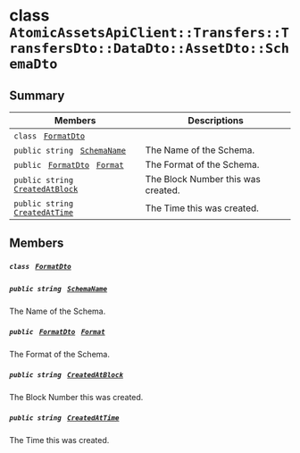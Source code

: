 # class `AtomicAssetsApiClient::Transfers::TransfersDto::DataDto::AssetDto::SchemaDto` 

## Summary

 Members                                | Descriptions                                
----------------------------------------|---------------------------------------------
`class ` [`FormatDto`](AtomicAssetsApiClient--Transfers--TransfersDto--DataDto--AssetDto--SchemaDto--FormatDto.md)        | 
`public string ` [`SchemaName`](#class_atomic_assets_api_client_1_1_transfers_1_1_transfers_dto_1_1_data_dto_1_1_asset_dto_1_1_schema_dto_1a50d439f0d7b1835a13ec1f4da383f957) | The Name of the Schema.
`public ` [`FormatDto`](AtomicAssetsApiClient--Transfers--TransfersDto--DataDto--AssetDto--SchemaDto--FormatDto.md)` ` [`Format`](#class_atomic_assets_api_client_1_1_transfers_1_1_transfers_dto_1_1_data_dto_1_1_asset_dto_1_1_schema_dto_1ab4fe4d63207a5184d9e0c8a5aa54891c) | The Format of the Schema.
`public string ` [`CreatedAtBlock`](#class_atomic_assets_api_client_1_1_transfers_1_1_transfers_dto_1_1_data_dto_1_1_asset_dto_1_1_schema_dto_1a022adc431e5845376e250208a999e12d) | The Block Number this was created.
`public string ` [`CreatedAtTime`](#class_atomic_assets_api_client_1_1_transfers_1_1_transfers_dto_1_1_data_dto_1_1_asset_dto_1_1_schema_dto_1a4cb9b4aaa1372df6dc2bb7d8f4916403) | The Time this was created.

## Members

##### `class ` [`FormatDto`](AtomicAssetsApiClient--Transfers--TransfersDto--DataDto--AssetDto--SchemaDto--FormatDto.md) 

##### `public string ` [`SchemaName`](#class_atomic_assets_api_client_1_1_transfers_1_1_transfers_dto_1_1_data_dto_1_1_asset_dto_1_1_schema_dto_1a50d439f0d7b1835a13ec1f4da383f957) 

The Name of the Schema.

##### `public ` [`FormatDto`](AtomicAssetsApiClient--Transfers--TransfersDto--DataDto--AssetDto--SchemaDto--FormatDto.md)` ` [`Format`](#class_atomic_assets_api_client_1_1_transfers_1_1_transfers_dto_1_1_data_dto_1_1_asset_dto_1_1_schema_dto_1ab4fe4d63207a5184d9e0c8a5aa54891c) 

The Format of the Schema.

##### `public string ` [`CreatedAtBlock`](#class_atomic_assets_api_client_1_1_transfers_1_1_transfers_dto_1_1_data_dto_1_1_asset_dto_1_1_schema_dto_1a022adc431e5845376e250208a999e12d) 

The Block Number this was created.

##### `public string ` [`CreatedAtTime`](#class_atomic_assets_api_client_1_1_transfers_1_1_transfers_dto_1_1_data_dto_1_1_asset_dto_1_1_schema_dto_1a4cb9b4aaa1372df6dc2bb7d8f4916403) 

The Time this was created.

